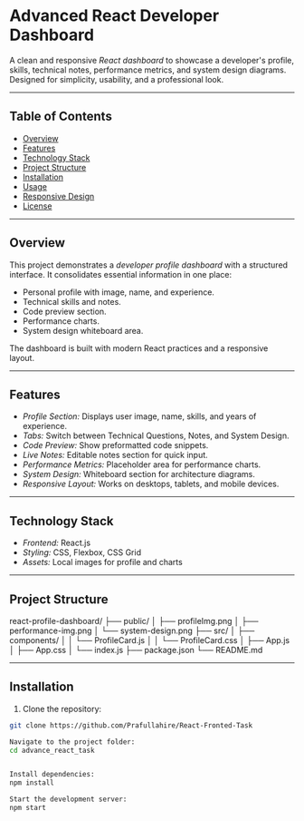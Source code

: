 # Advanced React Developer Dashboard

A clean and responsive *React dashboard* to showcase a developer's profile, skills, technical notes, performance metrics, and system design diagrams. Designed for simplicity, usability, and a professional look.

---

## Table of Contents
- [Overview](#overview)
- [Features](#features)
- [Technology Stack](#technology-stack)
- [Project Structure](#project-structure)
- [Installation](#installation)
- [Usage](#usage)
- [Responsive Design](#responsive-design)
- [License](#license)

---

## Overview
This project demonstrates a *developer profile dashboard* with a structured interface. It consolidates essential information in one place:

- Personal profile with image, name, and experience.
- Technical skills and notes.
- Code preview section.
- Performance charts.
- System design whiteboard area.

The dashboard is built with modern React practices and a responsive layout.

---

## Features
- *Profile Section:* Displays user image, name, skills, and years of experience.
- *Tabs:* Switch between Technical Questions, Notes, and System Design.
- *Code Preview:* Show preformatted code snippets.
- *Live Notes:* Editable notes section for quick input.
- *Performance Metrics:* Placeholder area for performance charts.
- *System Design:* Whiteboard section for architecture diagrams.
- *Responsive Layout:* Works on desktops, tablets, and mobile devices.

---

## Technology Stack
- *Frontend:* React.js  
- *Styling:* CSS, Flexbox, CSS Grid  
- *Assets:* Local images for profile and charts  

---

## Project Structure
react-profile-dashboard/
├── public/
│ ├── profileImg.png
│ ├── performance-img.png
│ └── system-design.png
├── src/
│ ├── components/
│ │ └── ProfileCard.js
│ │ └── ProfileCard.css
│ ├── App.js
│ ├── App.css
│ └── index.js
├── package.json
└── README.md



---

## Installation
1. Clone the repository:
```bash
git clone https://github.com/Prafullahire/React-Fronted-Task

Navigate to the project folder:
cd advance_react_task


Install dependencies:
npm install

Start the development server:
npm start
